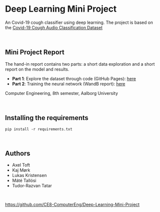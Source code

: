 # Deep Learning Mini Project

An Covid-19 cough classifier using deep learning. The project is based on the [Covid-19 Cough Audio Classification Dataset](https://www.kaggle.com/datasets/andrewmvd/covid19-cough-audio-classification)

<br>

## Mini Project Report

The hand-in report contains two parts: a short data exploration and a short report on the model and results.

- **Part 1**: Explore the dataset through code (GitHub Pages): [here](https://ce8-computereng.github.io/Deep-Learning-Mini-Project/hand-in/)
- **Part 2**: Training the neural network (WandB report): [here](https://wandb.ai/dl-miniproject/cough-classifier/reports/Deep-Learning-Mini-Project--VmlldzozODc5NjQy?accessToken=06a6f2bxnlqsr3gdoq0p3qnd5faag490zg9hlb8h27yg58obme713d50odefo171)

Computer Engineering, 8th semester, Aalborg University

<br>

## Installing the requirements

```pip install -r requirements.txt```

<br>

## Authors

- Axel Toft
- Kaj Mørk
- Lukas Kristensen
- Máté Tallósi
- Tudor-Razvan Tatar

<br>

https://github.com/CE8-ComputerEng/Deep-Learning-Mini-Project
